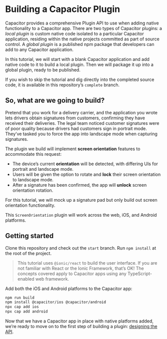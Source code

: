 # Building a Capacitor Plugin

Capacitor provides a comprehensive Plugin API to use when adding native functionality to a Capacitor app. There are two types of Capacitor plugins: a _local plugin_ is custom native code isolated to a particular Capacitor application, residing within the native projects committed as part of source control. A _global plugin_ is a published npm package that developers can add to any Capacitor application.

In this tutorial, we will start with a blank Capacitor application and add native code to it to build a local plugin. Then we will package it up into a global plugin, ready to be published.

If you wish to skip the tutorial and dig directly into the completed source code, it is available in this repository’s `complete` branch.

## So, what are we going to build?

Pretend that you work for a delivery carrier, and the application you wrote lets drivers obtain signatures from customers, confirming they have received their deliveries. The legal team noticed customer signatures were of poor quality because drivers had customers sign in portrait mode. They’ve tasked you to force the app into landscape mode when capturing signatures.

The plugin we build will implement **screen orientation** features to accommodate this request:

- The device’s current **orientation** will be detected, with differing UIs for portrait and landscape mode.
- Users will be given the option to rotate and **lock** their screen orientation to landscape mode.
- After a signature has been confirmed, the app will **unlock** screen orientation rotation.

For this tutorial, we will mock up a signature pad but only build out screen orientation functionality.

This `ScreenOrientation` plugin will work across the web, iOS, and Android platforms.

## Getting started

Clone this repository and check out the `start` branch. Run `npm install` at the root of the project.

> This tutorial uses `@ionic/react` to build the user interface. If you are not familiar with React or the Ionic Framework, that’s OK! The concepts covered apply to Capacitor apps using any TypeScript-enabled web framework.

Add both the iOS and Android platforms to the Capacitor app:

```bash
npm run build
npm install @capacitor/ios @capacitor/android
npx cap add ios
npx cap add android
```

Now that we have a Capacitor app in place with native platforms added, we’re ready to move on to the first step of building a plugin: [designing the API](docs/designing-the-plugin-api.md).
